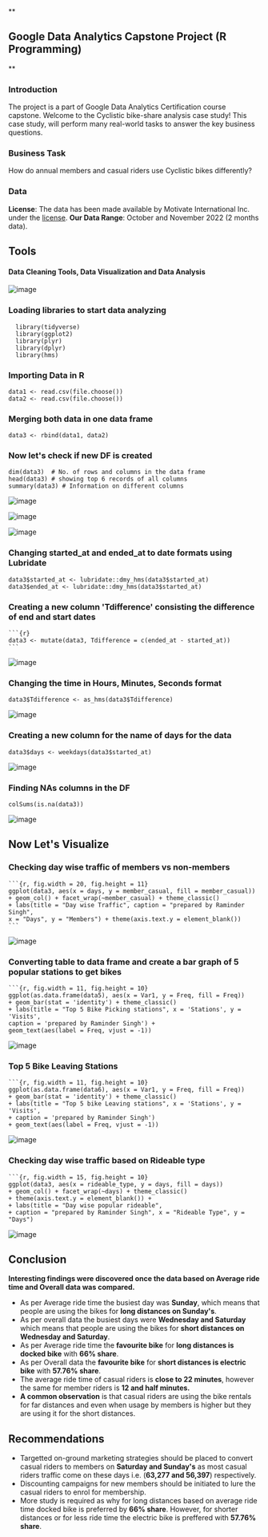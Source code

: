 **

## Google Data Analytics Capstone Project (R Programming)

** 
### Introduction

The project is a part of Google Data Analytics Certification course capstone. Welcome to the Cyclistic bike-share analysis case study! This case study, will perform many real-world tasks to answer the key business questions.

### Business Task
How do annual members and casual riders use Cyclistic bikes differently?

### Data
**License**: The data has been made available by Motivate International Inc. under the [license](https://ride.divvybikes.com/data-license-agreement). 
**Our Data Range**: October and November 2022 (2 months data).

## Tools
#### Data Cleaning Tools, Data Visualization and Data Analysis

![image](https://user-images.githubusercontent.com/119749518/216831247-d77529f1-fe35-4012-9745-7557bbc85cfa.png)

### Loading libraries to start data analyzing

      library(tidyverse)
      library(ggplot2)
      library(plyr)
      library(dplyr)
      library(hms)

### Importing Data in R

    data1 <- read.csv(file.choose())
    data2 <- read.csv(file.choose())


### Merging both data in one data frame

```{r}
data3 <- rbind(data1, data2)
```

### Now let's check if new DF is created

```{r}
dim(data3)  # No. of rows and columns in the data frame
head(data3) # showing top 6 records of all columns
summary(data3) # Information on different columns
```

![image](https://user-images.githubusercontent.com/119749518/216831475-f601338e-bf93-49de-a67f-99fc7309fee4.png)

![image](https://user-images.githubusercontent.com/119749518/216831541-17a44657-afe8-46de-a77b-080549273a06.png)

![image](https://user-images.githubusercontent.com/119749518/216831582-df9b4acd-dc70-4b9c-9375-a4c29bbb0525.png)


### Changing started_at and ended_at to date formats using Lubridate

```{r}
data3$started_at <- lubridate::dmy_hms(data3$started_at)
data3$ended_at <- lubridate::dmy_hms(data3$started_at)
```

### Creating a new column 'Tdifference' consisting the difference of end and start dates

    ```{r}
    data3 <- mutate(data3, Tdifference = c(ended_at - started_at))
    ```

![image](https://user-images.githubusercontent.com/119749518/216831768-d21d8cd9-dea7-4110-842a-f75c233210a2.png)


### Changing the time in Hours, Minutes, Seconds format
```{r}
data3$Tdifference <- as_hms(data3$Tdifference)
```
![image](https://user-images.githubusercontent.com/119749518/216831647-eebc406f-309f-4103-aaf7-99f3a309f096.png)


### Creating a new column for the name of days for the data

```{r}
data3$days <- weekdays(data3$started_at)
```
![image](https://user-images.githubusercontent.com/119749518/216831831-44140a97-fe85-4984-a5f4-bdedfdfa1fac.png)


### Finding NAs columns in the DF
```{r}
colSums(is.na(data3))
```
![image](https://user-images.githubusercontent.com/119749518/216831855-4da14079-0a51-4146-bcdd-27826bca60de.png)

## Now Let's Visualize

### Checking day wise traffic of members vs non-members

    ```{r, fig.width = 20, fig.height = 11}
    ggplot(data3, aes(x = days, y = member_casual, fill = member_casual)) 
    + geom_col() + facet_wrap(~member_casual) + theme_classic() 
    + labs(title = "Day wise Traffic", caption = "prepared by Raminder Singh", 
    x = "Days", y = "Members") + theme(axis.text.y = element_blank())
    ```
![image](https://user-images.githubusercontent.com/119749518/216831971-b24b7d6a-cb47-4b3a-93ac-17d64b38236f.png)


### Converting table to data frame and create a bar graph of 5 popular stations to get bikes

    ```{r, fig.width = 11, fig.height = 10}
    ggplot(as.data.frame(data5), aes(x = Var1, y = Freq, fill = Freq)) 
    + geom_bar(stat = 'identity') + theme_classic() 
    + labs(title = "Top 5 Bike Picking stations", x = 'Stations', y = 'Visits', 
    caption = 'prepared by Raminder Singh') + 
    geom_text(aes(label = Freq, vjust = -1))

![image](https://user-images.githubusercontent.com/119749518/216832064-cec3f8d8-6baa-49af-aa05-e41c5f2db7de.png)

### Top 5 Bike Leaving Stations

    ```{r, fig.width = 11, fig.height = 10}
    ggplot(as.data.frame(data6), aes(x = Var1, y = Freq, fill = Freq)) 
    + geom_bar(stat = 'identity') + theme_classic() 
    + labs(title = "Top 5 bike Leaving stations", x = 'Stations', y = 'Visits', 
    + caption = 'prepared by Raminder Singh') 
    + geom_text(aes(label = Freq, vjust = -1))

![image](https://user-images.githubusercontent.com/119749518/216832155-5529f3de-d1ad-425d-8da2-2129a4ab1c91.png)

### Checking day wise traffic based on Rideable type

    ```{r, fig.width = 15, fig.height = 10}
    ggplot(data3, aes(x = rideable_type, y = days, fill = days)) 
    + geom_col() + facet_wrap(~days) + theme_classic() 
    + theme(axis.text.y = element_blank()) + 
    + labs(title = "Day wise popular rideable", 
    + caption = "prepared by Raminder Singh", x = "Rideable Type", y = "Days")

![image](https://user-images.githubusercontent.com/119749518/216832229-0aeb5bca-1905-49e2-9547-ebfa2082f4f9.png)



## Conclusion

**Interesting findings were discovered once the data based on Average ride time and Overall data was compared.**

-   As per Average ride time the busiest day was  **Sunday**, which means that people are using the bikes for  **long distances on Sunday's**.
-   As per overall data the busiest days were  **Wednesday and Saturday**  which means that people are using the bikes for  **short distances on Wednesday and Saturday**.
-   As per Average ride time the  **favourite bike**  for  **long distances is docked bike** with  **66% share**.
-   As per Overall data the  **favourite bike**  for  **short distances is electric bike** with  **57.76% share**.
-   The average ride time of casual riders is  **close to 22 minutes**, however the same for member riders is  **12 and half minutes.**
-   **A common observation**  is that casual riders are using the bike rentals for far distances and even when usage by members is higher but they are using it for the short distances.

## Recommendations

-   Targetted on-ground marketing strategies should be placed to convert casual riders to members on  **Saturday and Sunday's**  as most casual riders traffic come on these days i.e. (**63,277 and 56,397**) respectively.
-   Discounting campaigns for new members should be initiated to lure the casual riders to enrol for membership.
-   More study is required as why for long distances based on average ride time docked bike is preferred by  **66% share**. However, for shorter distances or for less ride time the electric bike is preffered with  **57.76% share**.
